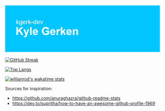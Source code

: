 ![MasterHead](https://github.com/kgerk-dev/kgerk-dev/blob/main/header.png)

[![GitHub Streak](http://github-readme-streak-stats.herokuapp.com?user=kgerk-dev&theme=github-dark-blue&hide_border=true)](https://git.io/streak-stats)

[![Top Langs](https://github-readme-stats.vercel.app/api/top-langs/?username=kgerk-dev)](https://github.com/anuraghazra/github-readme-stats)

[![willianrod's wakatime stats](https://github-readme-stats.vercel.app/api/wakatime?username=kgerk-dev)](https://github.com/anuraghazra/github-readme-stats)

Sources for inspiration:
- https://github.com/anuraghazra/github-readme-stats
- https://dev.to/supritha/how-to-have-an-awesome-github-profile-1969
